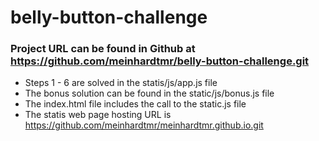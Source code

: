 # belly-button-challenge

### Project URL can be found in Github at https://github.com/meinhardtmr/belly-button-challenge.git

- Steps 1 - 6 are solved in the statis/js/app.js file
- The bonus solution can be found in the static/js/bonus.js file
- The index.html file includes the call to the static.js file
- The statis web page hosting URL is https://github.com/meinhardtmr/meinhardtmr.github.io.git

